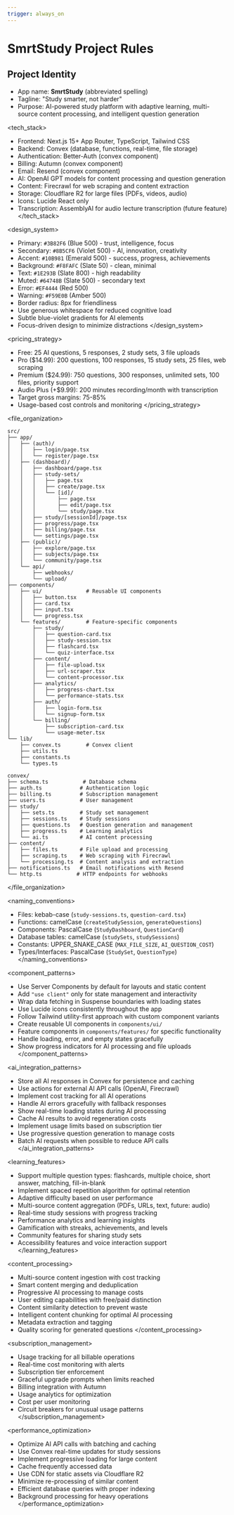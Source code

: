 ```yaml
---
trigger: always_on
---
```


# SmrtStudy Project Rules

## Project Identity

- App name: **SmrtStudy** (abbreviated spelling)
- Tagline: "Study smarter, not harder"
- Purpose: AI-powered study platform with adaptive learning, multi-source content processing, and intelligent question generation

<tech_stack>

- Frontend: Next.js 15+ App Router, TypeScript, Tailwind CSS
- Backend: Convex (database, functions, real-time, file storage)
- Authentication: Better-Auth (convex component)
- Billing: Autumn (convex component)
- Email: Resend (convex component)
- AI: OpenAI GPT models for content processing and question generation
- Content: Firecrawl for web scraping and content extraction
- Storage: Cloudflare R2 for large files (PDFs, videos, audio)
- Icons: Lucide React only
- Transcription: AssemblyAI for audio lecture transcription (future feature)
  </tech_stack>

<design_system>

- Primary: `#3B82F6` (Blue 500) - trust, intelligence, focus
- Secondary: `#8B5CF6` (Violet 500) - AI, innovation, creativity
- Accent: `#10B981` (Emerald 500) - success, progress, achievements
- Background: `#F8FAFC` (Slate 50) - clean, minimal
- Text: `#1E293B` (Slate 800) - high readability
- Muted: `#64748B` (Slate 500) - secondary text
- Error: `#EF4444` (Red 500)
- Warning: `#F59E0B` (Amber 500)
- Border radius: 8px for friendliness
- Use generous whitespace for reduced cognitive load
- Subtle blue-violet gradients for AI elements
- Focus-driven design to minimize distractions
  </design_system>

<pricing_strategy>

- Free: 25 AI questions, 5 responses, 2 study sets, 3 file uploads
- Pro ($14.99): 200 questions, 100 responses, 15 study sets, 25 files, web scraping
- Premium ($24.99): 750 questions, 300 responses, unlimited sets, 100 files, priority support
- Audio Plus (+$9.99): 200 minutes recording/month with transcription
- Target gross margins: 75-85%
- Usage-based cost controls and monitoring
  </pricing_strategy>

<file_organization>

```
src/
├── app/
│   ├── (auth)/
│   │   ├── login/page.tsx
│   │   └── register/page.tsx
│   ├── (dashboard)/
│   │   ├── dashboard/page.tsx
│   │   ├── study-sets/
│   │   │   ├── page.tsx
│   │   │   ├── create/page.tsx
│   │   │   └── [id]/
│   │   │       ├── page.tsx
│   │   │       ├── edit/page.tsx
│   │   │       └── study/page.tsx
│   │   ├── study/[sessionId]/page.tsx
│   │   ├── progress/page.tsx
│   │   ├── billing/page.tsx
│   │   └── settings/page.tsx
│   ├── (public)/
│   │   ├── explore/page.tsx
│   │   ├── subjects/page.tsx
│   │   └── community/page.tsx
│   └── api/
│       ├── webhooks/
│       └── upload/
├── components/
│   ├── ui/              # Reusable UI components
│   │   ├── button.tsx
│   │   ├── card.tsx
│   │   ├── input.tsx
│   │   └── progress.tsx
│   └── features/        # Feature-specific components
│       ├── study/
│       │   ├── question-card.tsx
│       │   ├── study-session.tsx
│       │   ├── flashcard.tsx
│       │   └── quiz-interface.tsx
│       ├── content/
│       │   ├── file-upload.tsx
│       │   ├── url-scraper.tsx
│       │   └── content-processor.tsx
│       ├── analytics/
│       │   ├── progress-chart.tsx
│       │   └── performance-stats.tsx
│       ├── auth/
│       │   ├── login-form.tsx
│       │   └── signup-form.tsx
│       └── billing/
│           ├── subscription-card.tsx
│           └── usage-meter.tsx
└── lib/
    ├── convex.ts        # Convex client
    ├── utils.ts
    ├── constants.ts
    └── types.ts

convex/
├── schema.ts           # Database schema
├── auth.ts            # Authentication logic
├── billing.ts         # Subscription management
├── users.ts           # User management
├── study/
│   ├── sets.ts        # Study set management
│   ├── sessions.ts    # Study sessions
│   ├── questions.ts   # Question generation and management
│   ├── progress.ts    # Learning analytics
│   └── ai.ts          # AI content processing
├── content/
│   ├── files.ts       # File upload and processing
│   ├── scraping.ts    # Web scraping with Firecrawl
│   └── processing.ts  # Content analysis and extraction
├── notifications.ts   # Email notifications with Resend
└── http.ts           # HTTP endpoints for webhooks
```

</file_organization>

<naming_conventions>

- Files: kebab-case (`study-sessions.ts`, `question-card.tsx`)
- Functions: camelCase (`createStudySession`, `generateQuestions`)
- Components: PascalCase (`StudyDashboard`, `QuestionCard`)
- Database tables: camelCase (`studySets`, `studySessions`)
- Constants: UPPER_SNAKE_CASE (`MAX_FILE_SIZE`, `AI_QUESTION_COST`)
- Types/Interfaces: PascalCase (`StudySet`, `QuestionType`)
  </naming_conventions>

<component_patterns>

- Use Server Components by default for layouts and static content
- Add `"use client"` only for state management and interactivity
- Wrap data fetching in Suspense boundaries with loading states
- Use Lucide icons consistently throughout the app
- Follow Tailwind utility-first approach with custom component variants
- Create reusable UI components in `components/ui/`
- Feature components in `components/features/` for specific functionality
- Handle loading, error, and empty states gracefully
- Show progress indicators for AI processing and file uploads
  </component_patterns>

<ai_integration_patterns>

- Store all AI responses in Convex for persistence and caching
- Use actions for external AI API calls (OpenAI, Firecrawl)
- Implement cost tracking for all AI operations
- Handle AI errors gracefully with fallback responses
- Show real-time loading states during AI processing
- Cache AI results to avoid regeneration costs
- Implement usage limits based on subscription tier
- Use progressive question generation to manage costs
- Batch AI requests when possible to reduce API calls
  </ai_integration_patterns>

<learning_features>

- Support multiple question types: flashcards, multiple choice, short answer, matching, fill-in-blank
- Implement spaced repetition algorithm for optimal retention
- Adaptive difficulty based on user performance
- Multi-source content aggregation (PDFs, URLs, text, future: audio)
- Real-time study sessions with progress tracking
- Performance analytics and learning insights
- Gamification with streaks, achievements, and levels
- Community features for sharing study sets
- Accessibility features and voice interaction support
  </learning_features>

<content_processing>

- Multi-source content ingestion with cost tracking
- Smart content merging and deduplication
- Progressive AI processing to manage costs
- User editing capabilities with free/paid distinction
- Content similarity detection to prevent waste
- Intelligent content chunking for optimal AI processing
- Metadata extraction and tagging
- Quality scoring for generated questions
  </content_processing>

<subscription_management>

- Usage tracking for all billable operations
- Real-time cost monitoring with alerts
- Subscription tier enforcement
- Graceful upgrade prompts when limits reached
- Billing integration with Autumn
- Usage analytics for optimization
- Cost per user monitoring
- Circuit breakers for unusual usage patterns
  </subscription_management>

<performance_optimization>

- Optimize AI API calls with batching and caching
- Use Convex real-time updates for study sessions
- Implement progressive loading for large content
- Cache frequently accessed data
- Use CDN for static assets via Cloudflare R2
- Minimize re-processing of similar content
- Efficient database queries with proper indexing
- Background processing for heavy operations
  </performance_optimization>
